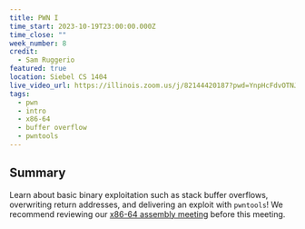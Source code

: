 ```yaml
---
title: PWN I
time_start: 2023-10-19T23:00:00.000Z
time_close: ""
week_number: 8
credit:
  - Sam Ruggerio
featured: true
location: Siebel CS 1404
live_video_url: https://illinois.zoom.us/j/82144420187?pwd=YnpHcFdvOTNJNG1UcS92VzlrcHg0Zz09
tags:
  - pwn
  - intro
  - x86-64
  - buffer overflow
  - pwntools
---
```

## Summary

Learn about basic binary exploitation such as stack buffer overflows, overwriting return addresses, and delivering an exploit with `pwntools`! We recommend reviewing our [x86-64 assembly meeting](https://sigpwny.com/meetings/fa2023/2023-10-01/) before this meeting.